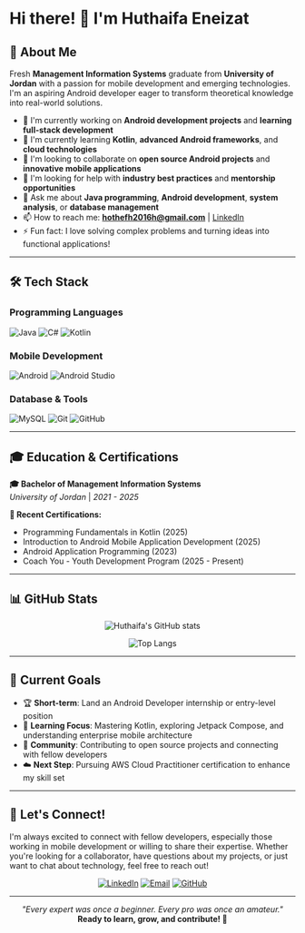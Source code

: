 

<!--
**hu-nt/hu-nt** is a ✨ _special_ ✨ repository because its `README.md` (this file) appears on your GitHub profile.

Here are some ideas to get you started:

- 🔭 I’m currently working on ...
- 🌱 I’m currently learning ...
- 👯 I’m looking to collaborate on ...
- 🤔 I’m looking for help with ...
- 💬 Ask me about ...
- 📫 How to reach me: ...
- 😄 Pronouns: ...
- ⚡ Fun fact: ...
-->
# Hi there! 👋 I'm Huthaifa Eneizat

## 🚀 About Me
Fresh **Management Information Systems** graduate from **University of Jordan** with a passion for mobile development and emerging technologies. I'm an aspiring Android developer eager to transform theoretical knowledge into real-world solutions.

- 🔭 I'm currently working on **Android development projects** and **learning full-stack development**
- 🌱 I'm currently learning **Kotlin**, **advanced Android frameworks**, and **cloud technologies**
- 👯 I'm looking to collaborate on **open source Android projects** and **innovative mobile applications**
- 🤔 I'm looking for help with **industry best practices** and **mentorship opportunities**
- 💬 Ask me about **Java programming**, **Android development**, **system analysis**, or **database management**
- 📫 How to reach me: **hothefh2016h@gmail.com** | [LinkedIn](https://linkedin.com/in/huthaifa-eneizat)
- ⚡ Fun fact: I love solving complex problems and turning ideas into functional applications!

---

## 🛠️ Tech Stack

### Programming Languages
![Java](https://img.shields.io/badge/Java-ED8B00?style=for-the-badge&logo=java&logoColor=white)
![C#](https://img.shields.io/badge/C%23-239120?style=for-the-badge&logo=c-sharp&logoColor=white)
![Kotlin](https://img.shields.io/badge/Kotlin-0095D5?&style=for-the-badge&logo=kotlin&logoColor=white)

### Mobile Development
![Android](https://img.shields.io/badge/Android-3DDC84?style=for-the-badge&logo=android&logoColor=white)
![Android Studio](https://img.shields.io/badge/Android%20Studio-3DDC84.svg?style=for-the-badge&logo=android-studio&logoColor=white)

### Database & Tools
![MySQL](https://img.shields.io/badge/MySQL-005C84?style=for-the-badge&logo=mysql&logoColor=white)
![Git](https://img.shields.io/badge/GIT-E44C30?style=for-the-badge&logo=git&logoColor=white)
![GitHub](https://img.shields.io/badge/GitHub-100000?style=for-the-badge&logo=github&logoColor=white)

---

## 🎓 Education & Certifications

**🎓 Bachelor of Management Information Systems**  
*University of Jordan* | *2021 - 2025*

**📜 Recent Certifications:**
- Programming Fundamentals in Kotlin (2025)
- Introduction to Android Mobile Application Development (2025)
- Android Application Programming (2023)
- Coach You - Youth Development Program (2025 - Present)

---

## 📊 GitHub Stats

<div align="center">
  
![Huthaifa's GitHub stats](https://github-readme-stats.vercel.app/api?username=HtQe&show_icons=true&theme=radical)

![Top Langs](https://github-readme-stats.vercel.app/api/top-langs/?username=HtQe&layout=compact&theme=radical)

</div>

---

## 🎯 Current Goals

- 🏆 **Short-term**: Land an Android Developer internship or entry-level position
- 🌟 **Learning Focus**: Mastering Kotlin, exploring Jetpack Compose, and understanding enterprise mobile architecture
- 🤝 **Community**: Contributing to open source projects and connecting with fellow developers
- ☁️ **Next Step**: Pursuing AWS Cloud Practitioner certification to enhance my skill set

---

## 🤝 Let's Connect!

I'm always excited to connect with fellow developers, especially those working in mobile development or willing to share their expertise. Whether you're looking for a collaborator, have questions about my projects, or just want to chat about technology, feel free to reach out!

<div align="center">

[![LinkedIn](https://img.shields.io/badge/LinkedIn-0077B5?style=for-the-badge&logo=linkedin&logoColor=white)](https://linkedin.com/in/huthaifa-eneizat)
[![Email](https://img.shields.io/badge/Email-D14836?style=for-the-badge&logo=gmail&logoColor=white)](mailto:hothefh2016h@gmail.com)
[![GitHub](https://img.shields.io/badge/GitHub-100000?style=for-the-badge&logo=github&logoColor=white)](https://github.com/HtQe)

</div>

---

<div align="center">

*"Every expert was once a beginner. Every pro was once an amateur."*  
**Ready to learn, grow, and contribute! 🚀**

</div>
